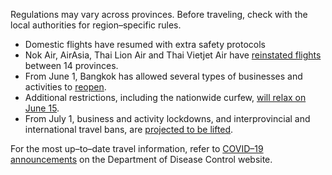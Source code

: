 Regulations may vary across provinces. Before traveling, check with the local authorities for region–specific rules.

- Domestic flights have resumed with extra safety protocols
- Nok Air, AirAsia, Thai Lion Air and Thai Vietjet Air have [reinstated flights](https://www.bangkokpost.com/business/1911300/domestic-flights-resume-with-extra-safety-protocols) between 14 provinces.
- From June 1, Bangkok has allowed several types of businesses and activities to [reopen](https://www.tatnews.org/2020/06/bangkoks-third-phase-of-easing-lockdown-what-reopens-what-remains-closed/).
- Additional restrictions, including the nationwide curfew,  [will relax on June 15](https://www.channelnewsasia.com/news/asia/covid-19-thailand-to-lift-curfew-curbs-travel-bubbles-12829382).
- From July 1, business and activity lockdowns, and interprovincial and international travel bans, are [projected to be lifted](https://www.bangkokpost.com/learning/easy/1925844/com#cxrecs_s).

For the most up–to–date travel information, refer to [COVID–19 announcements](https://ddc.moph.go.th/viralpneumonia/eng/index.php) on the Department of Disease Control website.
